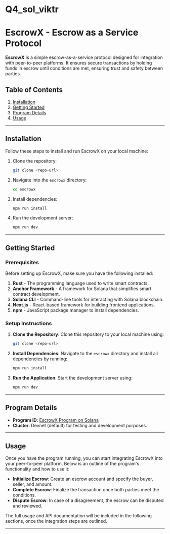 # Q4_sol_viktr


# **EscrowX - Escrow as a Service Protocol**

**EscrowX** is a simple escrow-as-a-service protocol designed for integration with peer-to-peer platforms. It ensures secure transactions by holding funds in escrow until conditions are met, ensuring trust and safety between parties.

## **Table of Contents**
1. [Installation](#installation)
2. [Getting Started](#getting-started)
3. [Program Details](#program-details)
4. [Usage](#usage)

---

## **Installation**

Follow these steps to install and run EscrowX on your local machine:

1. Clone the repository:
    ```bash
    git clone <repo-url>
    ```
2. Navigate into the `escrowx` directory:
    ```bash
    cd escrowx
    ```
3. Install dependencies:
    ```bash
    npm run install
    ```
4. Run the development server:
    ```bash
    npm run dev
    ```

---

## **Getting Started**

### **Prerequisites**

Before setting up EscrowX, make sure you have the following installed:

1. **Rust** - The programming language used to write smart contracts.
2. **Anchor Framework** - A framework for Solana that simplifies smart contract development.
3. **Solana CLI** - Command-line tools for interacting with Solana blockchain.
4. **Next.js** - React-based framework for building frontend applications.
5. **npm** - JavaScript package manager to install dependencies.

### **Setup Instructions**

1. **Clone the Repository**: Clone this repository to your local machine using:
    ```bash
    git clone <repo-url>
    ```
2. **Install Dependencies**: Navigate to the `escrowx` directory and install all dependencies by running:
    ```bash
    npm run install
    ```
3. **Run the Application**: Start the development server using:
    ```bash
    npm run dev
    ```

---

## **Program Details**

- **Program ID**: [EscrowX Program on Solana](https://solscan.io/account/5f5eRadbvBQFUDhxgM4XJz2dDqF78a4fU63Nwky3E1VN?cluster=devnet)
- **Cluster**: Devnet (default) for testing and development purposes.

---

## **Usage**

Once you have the program running, you can start integrating EscrowX into your peer-to-peer platform. Below is an outline of the program's functionality and how to use it:

- **Initialize Escrow**: Create an escrow account and specify the buyer, seller, and amount.
- **Complete Escrow**: Finalize the transaction once both parties meet the conditions.
- **Dispute Escrow**: In case of a disagreement, the escrow can be disputed and reviewed.

The full usage and API documentation will be included in the following sections, once the integration steps are outlined.

---
